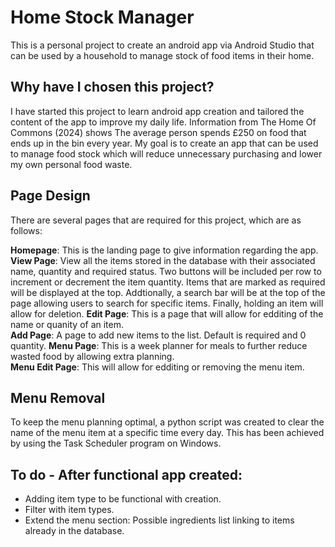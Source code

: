 # Home Stock Manager
This is a personal project to create an android app via Android Studio that can be used by a household to manage stock of food items in their home.

## Why have I chosen this project?
I have started this project to learn android app creation and tailored the content of the app to improve my daily life. Information from The Home Of Commons (2024) shows The average person spends £250 on food that ends up in the bin every year. My goal is to create an app that can be used to manage food stock which will reduce unnecessary purchasing and lower my own personal food waste.

## Page Design

There are several pages that are required for this project, which are as follows:

<b>Homepage</b>: This is the landing page to give information regarding the app.  
<b>View Page</b>: View all the items stored in the database with their associated name, quantity and required status. Two buttons will be included per row to increment or decrement the item quantity. Items that are marked as required will be displayed at the top. Addtionally, a search bar will be at the top of the page allowing users to search for specific items. Finally, holding an item will allow for deletion.
<b>Edit Page</b>: This is a page that will allow for edditing of the name or quanity of an item.  
<b>Add Page</b>: A page to add new items to the list. Default is required and 0 quantity. 
<b>Menu Page</b>: This is a week planner for meals to further reduce wasted food by allowing extra planning.  
<b>Menu Edit Page</b>: This will allow for edditing or removing the menu item.

## Menu Removal

To keep the menu planning optimal, a python script was created to clear the name of the menu item at a specific time every day. This has been achieved by using the Task Scheduler program on Windows.

## To do - After functional app created:
- Adding item type to be functional with creation.
- Filter with item types.
- Extend the menu section: Possible ingredients list linking to items already in the database.
